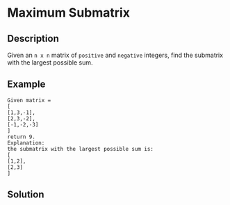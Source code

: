 # Maximum Submatrix

## Description

Given an `n x n` matrix of `positive` and `negative` integers, find the submatrix with the largest possible sum.

## Example

```text
Given matrix = 
[
[1,3,-1],
[2,3,-2],
[-1,-2,-3]
]
return 9.
Explanation:
the submatrix with the largest possible sum is:
[
[1,2],
[2,3]
]
```

## Solution



